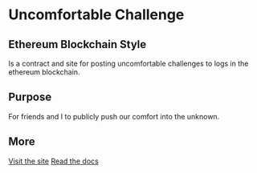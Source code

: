 # Uncomfortable Challenge
## Ethereum Blockchain Style
Is a contract and site for posting uncomfortable challenges to logs in the ethereum blockchain.

## Purpose
For friends and I to publicly push our comfort into the unknown.

## More
[Visit the site](http://sted9000.github.io/uncomfortablechallenge/)
[Read the docs](http://sted9000.github.io/uncomfortablechallenge/wiki/)
